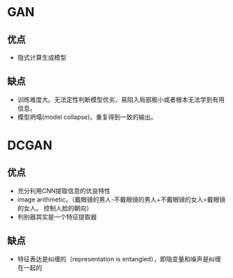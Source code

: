 # GAN
## 优点
- 隐式计算生成模型

## 缺点
- 训练难度大。无法定性判断模型优劣，易陷入局部极小或者根本无法学到有用信息。
- 模型坍塌(model collapse)。重复得到一致的输出。

# DCGAN
## 优点
- 充分利用CNN提取信息的优良特性
- image arithmetic。（戴眼镜的男人-不戴眼镜的男人+不戴眼镜的女人=戴眼镜的女人。 控制人脸的朝向）
- 判别器其实是一个特征提取器

## 缺点
- 特征表达是纠缠的（representation is entangled），即隐变量和噪声是纠缠在一起的
